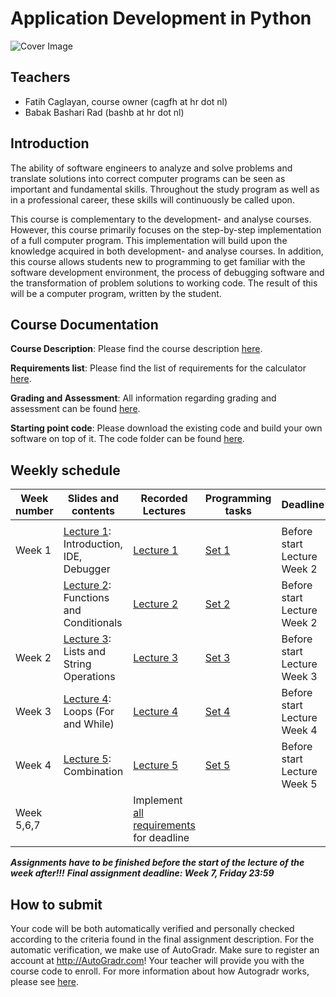 Application Development in Python
====================

![Cover Image](docs/img/cover.jpg)

Teachers
-----------------

* Fatih Caglayan, course owner (cagfh at hr dot nl)
* Babak Bashari Rad (bashb at hr dot nl)

Introduction
------------

The ability of software engineers to analyze and solve problems and translate solutions into correct computer programs can be seen as important and fundamental skills. Throughout the study program as well as in a professional career, these skills will continuously be called upon.

This course is complementary to the development- and analyse courses. However, this course primarily focuses on the step-by-step implementation of a full computer program. This implementation will build upon the knowledge acquired in both development- and analyse courses. In addition, this course allows students new to programming to get familiar with the software development environment, the process of debugging software and the transformation of problem solutions to working code. The result of this will be a computer program, written by the student.

Course Documentation
--------------------

**Course Description**: Please find the course description [here](docs/module-description.md).

**Requirements list**: Please find the list of requirements for the calculator [here](docs/list-of-requirements.md).

**Grading and Assessment**: All information regarding grading and assessment can be found [here](docs/grading-and-assessment.md).

**Starting point code**: Please download the existing code and build your own software on top of it. The code folder can be found [here](/code).


Weekly schedule
-------------

| Week number | Slides and contents                                                                 | Recorded Lectures                                                               | Programming tasks                                                       | Deadline                    |
|-------------|-------------------------------------------------------------------------------------|---------------------------------------------------------------------------------|-------------------------------------------------------------------------|-----------------------------|
|             |                                                                                     |                                                                                 |                                                                         |                             |
| Week 1      | [Lecture 1](/presentations/week%201/presentation.html): Introduction, IDE, Debugger | [Lecture 1](https://drive.google.com/open?id=1eaWlJD7hCS7ECtSA18ErLaZIVygudji6) | [Set 1](assignments/set1.md)                                            | Before start Lecture Week 2 |
|             | [Lecture 2](/presentations/week%202/presentation.html): Functions and Conditionals  | [Lecture 2](https://drive.google.com/open?id=1pLewvwRFihbKsAdhgj_A1dlB9YFW6fno) | [Set 2](assignments/set2.md)                                            | Before start Lecture Week 2 |
| Week 2      | [Lecture 3](/presentations/week%203/presentation.html): Lists and String Operations | [Lecture 3](https://drive.google.com/open?id=1AKG8HC0TA0oSWA8ioGPEgTtFze0cWBHV) | [Set 3](assignments/set3.md)                                            | Before start Lecture Week 3 |
| Week 3      | [Lecture 4](/presentations/week%204/presentation.html): Loops (For and While)       | [Lecture 4](https://drive.google.com/open?id=1w4jgWp_mGPq6Tn1QKaf-F4XI2GvKgwMS) | [Set 4](assignments/set4.md)                                            | Before start Lecture Week 4 |
| Week 4      | [Lecture 5](/presentations/week%205/presentation.html): Combination                 | [Lecture 5](https://drive.google.com/open?id=1RAp4WgKRKCD_VJswR6oRs9zyhb1Nzz7_) | [Set 5](assignments/set5.md)                                            | Before start Lecture Week 5 |
| Week 5,6,7  | | Implement [all requirements](docs/list-of-requirements.md) for deadline |         |                                                                                 | Implement [all requirements](docs/list-of-requirements.md) for deadline | Week 7, Friday 23:59        |

***Assignments have to be finished before the start of the lecture of the week after!!!***
***Final assignment deadline: Week 7, Friday 23:59***


How to submit
-------------

Your code will be both automatically verified and personally checked according to the criteria found in the final assignment description. For the automatic verification, we make use of AutoGradr. Make sure to register an account at <http://AutoGradr.com>! Your teacher will provide you with the course code to enroll. For more information about how Autogradr works, please see [here](docs/autogradr.md).
